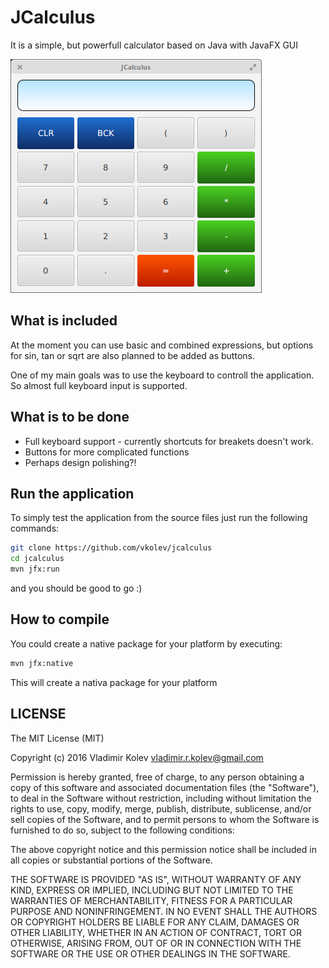 JCalculus
=========

It is a simple, but powerfull calculator based on Java with JavaFX GUI

![logo](https://github.com/vkolev/jcalculus/blob/master/images/jcalculus_screen.png?raw=true)



What is included
----------------

At the moment you can use basic and combined expressions, but options for sin, tan or sqrt
are also planned to be added as buttons.

One of my main goals was to use the keyboard to controll the application. So almost full
keyboard input is supported.


What is to be done
------------------

- Full keyboard support - currently shortcuts for breakets doesn't work.
- Buttons for more complicated functions
- Perhaps design polishing?!

Run the application
-------------------

To simply test the application from the source files just run the following commands:

```bash
git clone https://github.com/vkolev/jcalculus
cd jcalculus
mvn jfx:run
```

and you should be good to go :)

How to compile
--------------

You could create a native package for your platform by executing:
```bash
mvn jfx:native
```

This will create a nativa package for your platform

LICENSE
-------

The MIT License (MIT)

Copyright (c) 2016 Vladimir Kolev <vladimir.r.kolev@gmail.com>

Permission is hereby granted, free of charge, to any person obtaining a copy of this software and associated documentation files (the "Software"), to deal in the Software without restriction, including without limitation the rights to use, copy, modify, merge, publish, distribute, sublicense, and/or sell copies of the Software, and to permit persons to whom the Software is furnished to do so, subject to the following conditions:

The above copyright notice and this permission notice shall be included in all copies or substantial portions of the Software.

THE SOFTWARE IS PROVIDED "AS IS", WITHOUT WARRANTY OF ANY KIND, EXPRESS OR IMPLIED, INCLUDING BUT NOT LIMITED TO THE WARRANTIES OF MERCHANTABILITY, FITNESS FOR A PARTICULAR PURPOSE AND NONINFRINGEMENT. IN NO EVENT SHALL THE AUTHORS OR COPYRIGHT HOLDERS BE LIABLE FOR ANY CLAIM, DAMAGES OR OTHER LIABILITY, WHETHER IN AN ACTION OF CONTRACT, TORT OR OTHERWISE, ARISING FROM, OUT OF OR IN CONNECTION WITH THE SOFTWARE OR THE USE OR OTHER DEALINGS IN THE SOFTWARE.
